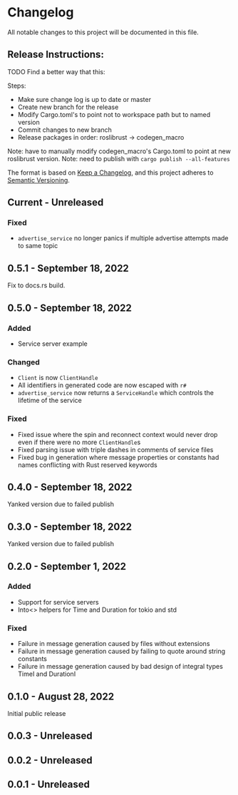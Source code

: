 # Changelog
All notable changes to this project will be documented in this file.

## Release Instructions:
TODO Find a better way that this:

Steps:
- Make sure change log is up to date or master
- Create new branch for the release
- Modify Cargo.toml's to point not to workspace path but to named version
- Commit changes to new branch
- Release packages in order: roslibrust -> codegen_macro

Note: have to manually modify codegen_macro's Cargo.toml to point at new roslibrust version.
Note: need to publish with `cargo publish --all-features`

The format is based on [Keep a Changelog](https://keepachangelog.com/en/1.0.0/),
and this project adheres to [Semantic Versioning](https://semver.org/spec/v2.0.0.html).

## Current - Unreleased

### Fixed
 - `advertise_service` no longer panics if multiple advertise attempts made to same topic

## 0.5.1 - September 18, 2022
Fix to docs.rs build.

## 0.5.0 - September 18, 2022

### Added
 - Service server example

### Changed
 - `Client` is now `ClientHandle`
 - All identifiers in generated code are now escaped with `r#`
 - `advertise_service` now returns a `ServiceHandle` which controls the lifetime of the service

### Fixed
 - Fixed issue where the spin and reconnect context would never drop even if there were no more `ClientHandle`s
 - Fixed parsing issue with triple dashes in comments of service files
 - Fixed bug in generation where message properties or constants had names conflicting with Rust reserved keywords

## 0.4.0 - September 18, 2022
Yanked version due to failed publish

## 0.3.0 - September 18, 2022
Yanked version due to failed publish

## 0.2.0 - September 1, 2022

### Added
 - Support for service servers
 - Into<> helpers for Time and Duration for tokio and std

### Fixed
 - Failure in message generation caused by files without extensions
 - Failure in message generation caused by failing to quote around string constants
 - Failure in message generation caused by bad design of integral types TimeI and DurationI

## 0.1.0 - August 28, 2022
Initial public release

## 0.0.3 - Unreleased

## 0.0.2 - Unreleased

## 0.0.1 - Unreleased

